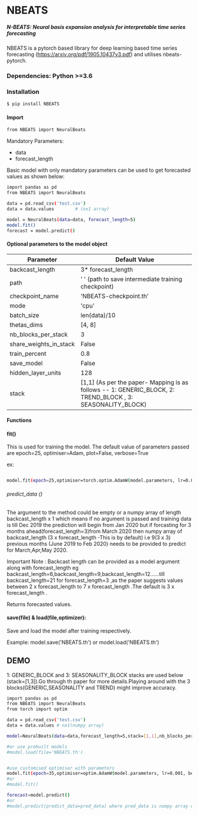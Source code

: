 # NBEATS

##### N-BEATS: Neural basis expansion analysis for interpretable time series forecasting

NBEATS is a pytorch based library for deep learning based time series forecasting (https://arxiv.org/pdf/1905.10437v3.pdf) and utilises nbeats-pytorch.

### Dependencies: Python >=3.6

### Installation

```sh
$ pip install NBEATS
```

#### Import
```sh
from NBEATS import NeuralBeats
```



Mandatory Parameters:
- data
- forecast_length 

Basic model with only mandatory parameters can be used to get forecasted values as shown below:
```sh
import pandas as pd
from NBEATS import NeuralBeats

data = pd.read_csv('test.csv')   
data = data.values        # (nx1 array)

model = NeuralBeats(data=data, forecast_length=5)
model.fit()
forecast = model.predict()
```


#### Optional parameters to the model object
| Parameter | Default Value|
| ------ | --------------|
| backcast_length | 3* forecast_length |
| path | '  ' (path to save intermediate training checkpoint) |
| checkpoint_name | 'NBEATS-checkpoint.th'| 
| mode| 'cpu'| Any of the torch.device modes|
| batch_size | len(data)/10 |
| thetas_dims | [4, 8] | 
| nb_blocks_per_stack | 3 |
| share_weights_in_stack | False |
| train_percent |  0.8 |
| save_model | False |
| hidden_layer_units | 128 |
| stack | [1,1] (As per the paper- Mapping is as follows -- 1: GENERIC_BLOCK,  2: TREND_BLOCK , 3: SEASONALITY_BLOCK)|


#### Functions

#### fit() 

This is used for training the model. The default value of parameters passed are epoch=25, optimiser=Adam, plot=False, verbose=True


ex:

```sh

model.fit(epoch=25,optimiser=torch.optim.AdamW(model.parameters, lr=0.001, betas=(0.9, 0.999), eps=1e-07, weight_decay=0.01, amsgrad=False),plot=True, verbose=True)

```


###### predict_data ()

The argument to the method could be empty or a numpy array of length backcast_length x 1 which means if no argument is passed and training data is till Dec 2019 the prediction will begin from Jan 2020 but if forcasting for 3 months ahead(forecast_length=3)from March 2020 then numpy array of backcast_length (3 x forecast_length -This is by default) i.e 9(3 x 3) previous months (June 2019 to Feb 2020) needs to be provided to predict for March,Apr,May 2020.

Important Note : Backcast length can be provided as a model argument along with forecast_length  eg backcast_length=6,backcast_length=9,backcast_length=12......till backcast_length=21 for forecast_length=3 ,as the paper suggests values between 2 x forecast_length  to 7 x forecast_length .The default is 3 x forecast_length .
 
Returns forecasted values.

#### save(file) & load(file,optimizer):
Save and load the model after training respectively. 

Example: model.save('NBEATS.th') or model.load('NBEATS.th')



## DEMO

 1: GENERIC_BLOCK and 3: SEASONALITY_BLOCK stacks are used below (stack=[1,3]).Go through th paper for more details.Playing around with the 3 blocks(GENERIC,SEASONALITY and TREND) might improve accuracy.
```sh
import pandas as pd
from NBEATS import NeuralBeats
from torch import optim

data = pd.read_csv('test.csv')   
data = data.values # nx1(numpy array)

model=NeuralBeats(data=data,forecast_length=5,stack=[1,1],nb_blocks_per_stack=3,thetas_dims=[3,7])

#or use prebuilt models
#model.load(file='NBEATS.th')


#use customised optimiser with parameters
model.fit(epoch=35,optimiser=optim.AdamW(model.parameters, lr=0.001, betas=(0.9, 0.999), eps=1e-07, weight_decay=0.01, amsgrad=False)) 
#or 
#model.fit()

forecast=model.predict()
#or
#model.predict(predict_data=pred_data) where pred_data is numpy array of size backcast_length*1
```


